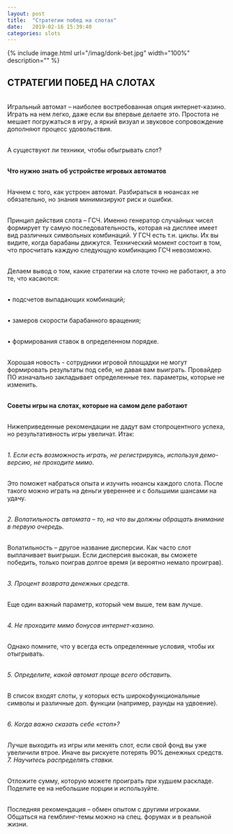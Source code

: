 ```yaml
---
layout: post
title:  "Стратегии побед на слотах"
date:   2019-02-16 15:39:40
categories: slots
---
```


{% include image.html url="/imag/donk-bet.jpg" width="100%" description="" %}

## СТРАТЕГИИ ПОБЕД НА СЛОТАХ

<br>Игральный автомат – наиболее востребованная опция интернет-казино. Играть на нем легко, даже если вы впервые делаете это. Простота не мешает погружаться в игру, а яркий визуал и звуковое сопровождение дополняют процесс удовольствия.

<br>А существуют ли техники, чтобы обыгрывать слот? 

<br><strong>Что нужно знать об устройстве игровых автоматов</strong>

<br>Начнем с того, как устроен автомат. Разбираться в нюансах не обязательно, но знания минимизируют риск и ошибки.

<br>Принцип действия слота – ГСЧ. Именно генератор случайных чисел формирует ту самую последовательность, которая на дисплее имеет вид различных символьных комбинаций. У ГСЧ есть т.н. циклы. Их вы видите, когда барабаны движутся. Технический момент состоит в том, что просчитать каждую следующую комбинацию ГСЧ невозможно.

<br>Делаем вывод о том, какие стратегии на слоте точно не работают, а это те, что касаются:

<br>•	подсчетов выпадающих комбинаций;

<br>•	замеров скорости барабанного вращения;

<br>•	формирования ставок в определенном порядке. 

<br>Хорошая новость - сотрудники игровой площадки не могут формировать результаты под себя, не давая вам выиграть. Провайдер ПО изначально закладывает определенные тех. параметры, которые не изменить. 

<br><strong>Советы игры на слотах, которые на самом деле работают</strong>

<br>Нижеприведенные рекомендации не дадут вам стопроцентного успеха, но результативность игры увеличат. Итак:

<br><i>1.	Если есть возможность играть, не регистрируясь, используя демо-версию, не проходите мимо.</i> 

<br>Это поможет набраться опыта и изучить нюансы каждого слота. После такого можно играть на деньги увереннее и с большими шансами на удачу.

<br><i>2.	Волатильность автомата – то, на что вы должны обращать внимание в первую очередь.</i>

<br>Волатильность – другое название дисперсии. Как часто слот выплачивает выигрыши. Если дисперсия высокая, вы сможете победить, только поиграв долгое время (и вероятно немало проиграв).

<br><i>3.	Процент возврата денежных средств. </i>

<br>Еще один важный параметр, который чем выше, тем вам лучше.

<br><i>4.	Не проходите мимо бонусов интернет-казино.</i>

<br>Однако помните, что у всегда есть определенные условия, чтобы их отыгрывать. 

<br><i>5.	Определите, какой автомат проще всего обставить.</i>

<br>В список входят слоты, у которых есть широкофункциональные символы и различные доп. функции (например, раунды на удвоение).

<br><i>6.	Когда важно сказать себе «стоп»?</i>

<br>Лучше выходить из игры или менять слот, если свой фонд вы уже увеличили втрое. Иначе вы рискуете потерять 90% денежных средств.
<br><i>7.	Научитесь распределять ставки.</i>

<br>Отложите сумму, которую можете проиграть при худшем раскладе. Поделите ее на небольшие порции и используйте.

<br>Последняя рекомендация – обмен опытом с другими игроками. Общаться на гемблинг-темы можно на спец. форумах и в реальной жизни. 
